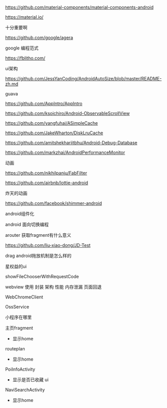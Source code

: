 https://github.com/material-components/material-components-android

https://material.io/

十分重要啊

https://github.com/google/agera

google 编程范式

https://fblitho.com/

ui架构

https://github.com/JessYanCoding/AndroidAutoSize/blob/master/README-zh.md

guava



https://github.com/AppIntro/AppIntro

https://github.com/ksoichiro/Android-ObservableScrollView

https://github.com/yangfuhai/ASimpleCache

https://github.com/JakeWharton/DiskLruCache

https://github.com/amitshekhariitbhu/Android-Debug-Database

https://github.com/markzhai/AndroidPerformanceMonitor





动画

https://github.com/nikhilpanju/FabFilter

https://github.com/airbnb/lottie-android

炸天的动画

https://github.com/facebook/shimmer-android



android组件化

android 面向切换编程

arouter 获取fragment有什么意义

https://github.com/liu-xiao-dong/JD-Test

drag android拖放机制是怎么样的





星权益的ui


showFileChooserWithRequestCode


webview 使用 封装 架构 性能 内存泄漏 页面回退

WebChromeClient

OssService

小程序在哪里





主页fragment

+ 显示home

routeplan

+ 显示home

PoiInfoActivity

+ 显示是否已收藏 ui

NaviSearchActivity

+ 显示home
